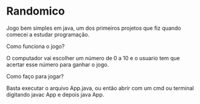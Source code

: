 # Randomico
Jogo bem simples em java, um dos primeiros projetos que fiz quando comecei a estudar programação.

Como funciona o jogo?

O computador vai escolher um número de 0 a 10 e o usuario tem que acertar esse número para ganhar o jogo.

Como faço para jogar?

Basta executar o arquivo App.java, ou então abrir com um cmd ou terminal digitando javac App e depois java App.


